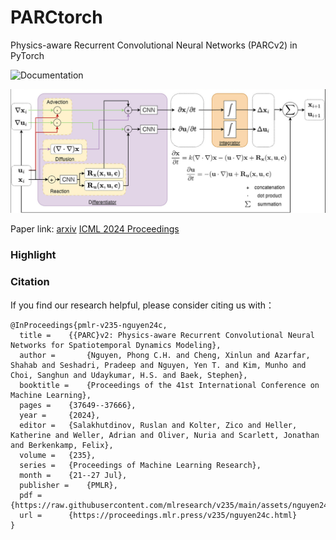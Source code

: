 # PARCtorch
Physics-aware Recurrent Convolutional Neural Networks (PARCv2) in PyTorch

![Documentation](https://parctorch.readthedocs.io/en/latest/)

![PARCv2](docs/arch.png)

Paper link: [arxiv](https://arxiv.org/abs/2402.12503) [ICML 2024 Proceedings](https://proceedings.mlr.press/v235/nguyen24c.html)

### Highlight


### Citation

If you find our research helpful, please consider citing us with：
```
@InProceedings{pmlr-v235-nguyen24c,
  title = 	 {{PARC}v2: Physics-aware Recurrent Convolutional Neural Networks for Spatiotemporal Dynamics Modeling},
  author =       {Nguyen, Phong C.H. and Cheng, Xinlun and Azarfar, Shahab and Seshadri, Pradeep and Nguyen, Yen T. and Kim, Munho and Choi, Sanghun and Udaykumar, H.S. and Baek, Stephen},
  booktitle = 	 {Proceedings of the 41st International Conference on Machine Learning},
  pages = 	 {37649--37666},
  year = 	 {2024},
  editor = 	 {Salakhutdinov, Ruslan and Kolter, Zico and Heller, Katherine and Weller, Adrian and Oliver, Nuria and Scarlett, Jonathan and Berkenkamp, Felix},
  volume = 	 {235},
  series = 	 {Proceedings of Machine Learning Research},
  month = 	 {21--27 Jul},
  publisher =    {PMLR},
  pdf = 	 {https://raw.githubusercontent.com/mlresearch/v235/main/assets/nguyen24c/nguyen24c.pdf},
  url = 	 {https://proceedings.mlr.press/v235/nguyen24c.html}
}
```

